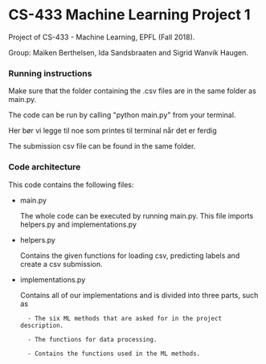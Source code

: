 # CS-433 Machine Learning Project 1
Project of CS-433 - Machine Learning, EPFL (Fall 2018).

Group: Maiken Berthelsen, Ida Sandsbraaten and Sigrid Wanvik Haugen.




### Running instructions
Make sure that the folder containing the .csv files are in the same folder as main.py.

The code can be run by calling "python main.py" from your terminal.

Her bør vi legge til noe som printes til terminal når det er ferdig

The submission csv file can be found in the same folder.




### Code architecture
This code contains the following files:
* main.py 

	The whole code can be executed by running main.py. This file imports helpers.py and implementations.py

* helpers.py

	Contains the given functions for loading csv, predicting labels and create a csv submission.

* implementations.py

	Contains all of our implementations and is divided into three parts, such as

		- The six ML methods that are asked for in the project description.

		- The functions for data processing.

		- Contains the functions used in the ML methods.

